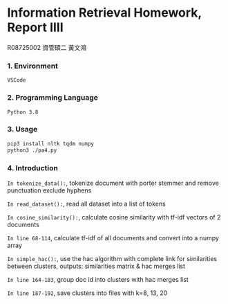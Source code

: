 # Information Retrieval Homework, Report IIII

R08725002 資管碩二 黃文鴻

### 1. Environment

```
VSCode
```

### 2. Programming Language

```
Python 3.8
```

### 3. Usage

```bash
pip3 install nltk tqdm numpy
python3 ./pa4.py
```

### 4. Introduction

`In tokenize_data():`, tokenize document with porter stemmer and remove punctuation exclude hyphens

`In read_dataset():`, read all dataset into a list of tokens

`In cosine_similarity():`, calculate cosine similarity with tf-idf vectors of 2 documents

`In line 68-114`, calculate tf-idf of all documents and convert into a numpy array

`In simple_hac():`, use the hac algorithm with complete link for similarities between clusters, outputs: similarities matrix & hac merges list

`In line 164-183`, group doc id into clusters with hac merges list

`In line 187-192`, save clusters into files with k=8, 13, 20
